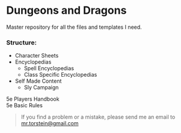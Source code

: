 # Dungeons and Dragons
Master repository for all the files and templates I need.

### Structure:
  - Character Sheets
  - Encyclopedias
    - Spell Encyclopedias
    - Class Specific Encyclopedias
  - Self Made Content
    - Sly Campaign  

5e Players Handbook  
5e Basic Rules  


> If you find a problem or a mistake, please send me an email to mr.torstein@gmail.com
